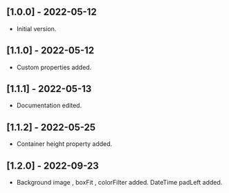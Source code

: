 ## [1.0.0] - 2022-05-12

* Initial version.

## [1.1.0] - 2022-05-12

* Custom properties added.

## [1.1.1] - 2022-05-13

* Documentation edited.

## [1.1.2] - 2022-05-25

* Container height property added.

## [1.2.0] - 2022-09-23

* Background image , boxFit , colorFilter added. DateTime padLeft added.